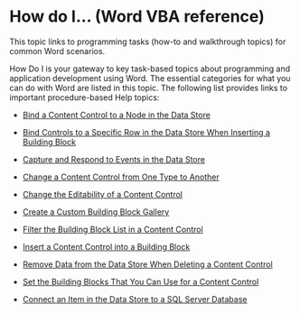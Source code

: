 
# How do I... (Word VBA reference)

This topic links to programming tasks (how-to and walkthrough topics) for common Word scenarios.

How Do I is your gateway to key task-based topics about programming and application development using Word. The essential categories for what you can do with Word are listed in this topic. The following list provides links to important procedure-based Help topics:

-  [Bind a Content Control to a Node in the Data Store](f76bcb03-1361-2235-b3ef-cdd078210698.md)
    
-  [Bind Controls to a Specific Row in the Data Store When Inserting a Building Block](c701f613-c14e-267e-7a9b-ea1f193397c2.md)
    
-  [Capture and Respond to Events in the Data Store](5d9fd121-be59-0bcf-68d4-48bf62fc5003.md)
    
-  [Change a Content Control from One Type to Another](e89924d4-3088-2e9a-0797-4553e2ff5ff0.md)
    
-  [Change the Editability of a Content Control](ec1856d6-c19a-cc73-1d9c-237935e69db1.md)
    
-  [Create a Custom Building Block Gallery](472688b6-205c-c88d-5a7e-26334ec5eeeb.md)
    
-  [Filter the Building Block List in a Content Control](0eb233f4-f024-27dd-05d0-4f49c26d1bbc.md)
    
-  [Insert a Content Control into a Building Block](f6e917d9-f756-e36e-696f-bc7cf84b92e3.md)
    
-  [Remove Data from the Data Store When Deleting a Content Control](9b7c7345-bd06-b8e2-d401-dea65ad75f92.md)
    
-  [Set the Building Blocks That You Can Use for a Content Control](6723a4c4-f96c-7bbd-a978-66602ab693c7.md)
    
-  [Connect an Item in the Data Store to a SQL Server Database](5c3ecc43-492d-0668-18f6-752b03dd2a54.md)
    
